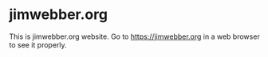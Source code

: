 # jimwebber.org
This is jimwebber.org website. Go to https://jimwebber.org in a web browser to see it properly.
